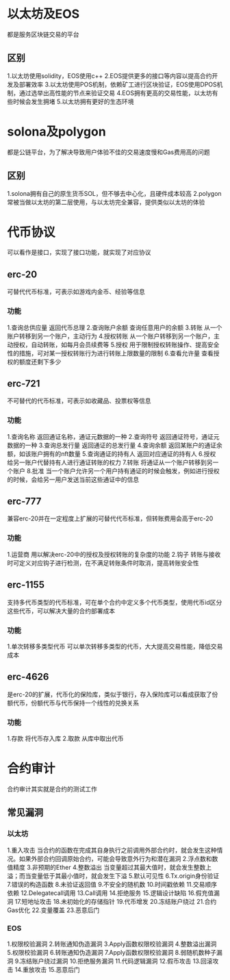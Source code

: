 # 以太坊及EOS
都是服务区块链交易的平台
## 区别
1.以太坊使用solidity，EOS使用c++
2.EOS提供更多的接口等内容以提高合约开发及部署效率
3.以太坊使用POS机制，依赖矿工进行区块验证，EOS使用DPOS机制，通过选举出高性能的节点来验证交易
4.EOS拥有更高的交易性能，以太坊有些时候会发生拥堵
5.以太坊拥有更好的生态环境

# solona及polygon
都是公链平台，为了解决导致用户体验不佳的交易速度慢和Gas费用高的问题
## 区别
1.solona拥有自己的原生货币SOL，但不够去中心化，且硬件成本较高
2.polygon常被当做以太坊的第二层使用，与以太坊完全兼容，提供类似以太坊的体验

# 代币协议
可以看作是接口，实现了接口功能，就实现了对应协议

## erc-20
可替代代币标准，可表示如游戏内金币、经验等信息
### 功能
1.查询总供应量
返回代币总理
2.查询账户余额
查询任意用户的余额
3.转账
从一个账户转移到另一个账户，主动行为
4.授权转账
从一个账户转移到另一个账户，主动授权，自动转账，如每月会员续费等
5.授权
用于限制授权转账操作、提高安全性的措施，可对某一授权转账行为进行转账上限数量的限制
6.查看允许量
查看授权的额度还剩下多少

## erc-721
不可替代的代币标准，可表示如收藏品、投票权等信息
### 功能
1.查询名称
返回通证名称，通证元数据的一种
2.查询符号
返回通证符号，通证元数据的一种
3.查询总发行量
返回通证的总发行量
4.查询余额
返回某账户的通证余额，如该账户拥有的nft数量
5.查询通证的持有人
返回对应通证的持有人
6.授权
给另一账户代替持有人进行通证转账的权力
7.转账
将通证从一个账户转移到另一个账户
8.批准
当一个账户允许另一个用户持有通证的时候会触发，例如进行授权的时候，会给另一用户发送当前这些通证中的信息

## erc-777
兼容erc-20并在一定程度上扩展的可替代代币标准，但转账费用会高于erc-20
### 功能
1.运营商
用以解决erc-20中的授权及授权转账的复杂度的功能
2.钩子
转账与接收时可定义对应钩子进行检测，在不满足转账条件时取消，提高转账安全性

## erc-1155
支持多代币类型的代币标准，可在单个合约中定义多个代币类型，使用代币id区分这些代币，可以解决大量的合约部署成本
### 功能
1.单次转移多类型代币
可以单次转移多类型的代币，大大提高交易性能，降低交易成本

## erc-4626
是erc-20的扩展，代币化的保险库，类似于银行，存入保险库可以看成获取了份额代币，份额代币与代币保持一个线性的兑换关系
### 功能
1.存款
将代币存入库
2.取款
从库中取出代币

# 合约审计
合约审计其实就是合约的测试工作

## 常见漏洞

### 以太坊
1.重入攻击
当合约的函数在完成其自身执行之前调用外部合约时，就会发生这种情况。如果外部合约回调原始合约，可能会导致意外行为和潜在漏洞
2.浮点数和数值精度
3.非预期的Ether
4.整数溢出
当变量超过其最大值时，就会发生整数上溢；而当变量低于其最小值时，就会发生下溢
5.默认可见性
6.Tx.origin身份验证
7.错误的构造函数
8.未验证返回值
9.不安全的随机数
10.时间戳依赖
11.交易顺序依赖
12.Delegatecall调用
13.Call调用
14.拒绝服务
15.逻辑设计缺陷
16.假充值漏洞
17.短地址攻击
18.未初始化的存储指针
19.代币增发
20.冻结账户绕过
21.合约Gas优化
22.变量覆盖
23.恶意后门

### EOS
1.权限校验漏洞
2.转账通知伪造漏洞
3.Apply函数权限校验漏洞
4.整数溢出漏洞
5.权限校验漏洞
6.转账通知伪造漏洞
7.Apply函数权限校验漏洞
8.弱随机数种子漏洞
9.冻结账户绕过漏洞
10.拒绝服务漏洞
11.代码逻辑漏洞
12.假币攻击
13.回滚攻击
14.重放攻击
15.恶意后门
